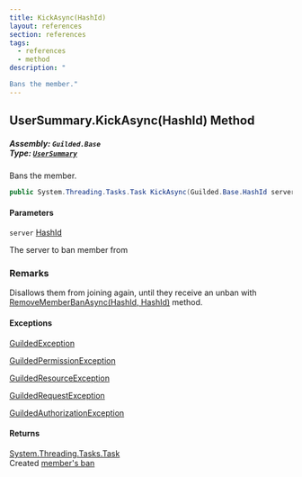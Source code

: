 ```yaml
---
title: KickAsync(HashId)
layout: references
section: references
tags:
  - references
  - method
description: "

Bans the member."
---
```


## UserSummary.KickAsync(HashId) Method
##### **Assembly:** `Guilded.Base`<br/>**Type:** [`UserSummary`](UserSummary 'Guilded.Base.Users.UserSummary')

Bans the member.

```csharp
public System.Threading.Tasks.Task KickAsync(Guilded.Base.HashId server);
```
#### Parameters

<a name='Guilded.Base.Users.UserSummary.KickAsync(Guilded.Base.HashId).server'></a>

`server` [HashId](HashId 'Guilded.Base.HashId')

The server to ban member from

### Remarks
  
Disallows them from joining again, until they receive an unban with [RemoveMemberBanAsync(HashId, HashId)](BaseGuildedClient.RemoveMemberBanAsync(HashId,HashId) 'Guilded.Base.BaseGuildedClient.RemoveMemberBanAsync(Guilded.Base.HashId, Guilded.Base.HashId)') method.

#### Exceptions

[GuildedException](GuildedException 'Guilded.Base.GuildedException')

[GuildedPermissionException](GuildedPermissionException 'Guilded.Base.GuildedPermissionException')

[GuildedResourceException](GuildedResourceException 'Guilded.Base.GuildedResourceException')

[GuildedRequestException](GuildedRequestException 'Guilded.Base.GuildedRequestException')

[GuildedAuthorizationException](GuildedAuthorizationException 'Guilded.Base.GuildedAuthorizationException')

#### Returns
[System.Threading.Tasks.Task](https://docs.microsoft.com/en-us/dotnet/api/System.Threading.Tasks.Task 'System.Threading.Tasks.Task')  
Created [member's ban](MemberBan 'Guilded.Base.Servers.MemberBan')